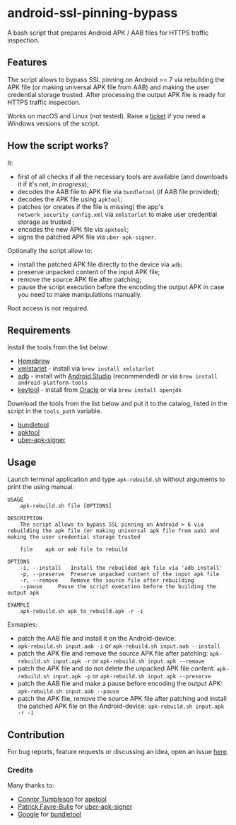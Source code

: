 # android-ssl-pinning-bypass

A bash script that prepares Android APK / AAB files for HTTPS traffic inspection.

## Features
The script allows to bypass SSL pinning on Android >= 7 via rebuilding the APK file (or making universal APK file from AAB) and making the user credential storage trusted. After processing the output APK file is ready for HTTPS traffic inspection.

Works on macOS and Linux (not tested). Raise a [ticket](https://github.com/ilya-kozyr/android-ssl-pinning-bypass/issues) if you need a Windows versions of the script.

## How the script works?

It:
- first of all checks if all the necessary tools are available (and downloads it if it's not, _in progress_);
- decodes the AAB file to APK file via `bundletool` (if AAB file provided);
- decodes the APK file using `apktool`;
- patches (or creates if the file is missing) the app's `network_security_config.xml` via `xmlstarlet` to make user credential storage as trusted ;
- encodes the new APK file via `apktool`;
- signs the patched APK file via `uber-apk-signer`.

Optionally the script allow to:
- install the patched APK file directly to the device via `adb`;
- preserve unpacked content of the input APK file;
- remove the source APK file after patching;
- pause the script execution before the encoding the output APK in case you need to make manipulations manually.

Root access is not required.
## Requirements
Install the tools from the list below:
- [Homebrew](https://brew.sh/)
- [xmlstarlet](http://xmlstar.sourceforge.net) - install via `brew install xmlstarlet`
- [adb](https://developer.android.com/studio) - install with [Android Studio](https://developer.android.com/studio) (recommended) or via `brew install android-platform-tools`
- [keytool](https://docs.oracle.com/javase/8/docs/technotes/tools/unix/keytool.html) - install from [Oracle](https://www.oracle.com/java/technologies/downloads/) or via `brew install openjdk`

Download the tools from the list below and put it to the catalog, listed in the script in the `tools_path` variable.
- [bundletool](https://github.com/google/bundletool/releases)
- [apktool](https://github.com/iBotPeaches/Apktool/releases)
- [uber-apk-signer](https://github.com/patrickfav/uber-apk-signer/releases)
## Usage
Launch terminal application and type `apk-rebuild.sh` without arguments to print the using manual.
```
USAGE
	apk-rebuild.sh file [OPTIONS]

DESCRIPTION
	The script allows to bypass SSL pinning on Android > 6 via rebuilding the apk file (or making universal apk file from aab) and making the user credential storage trusted

	file	apk or aab file to rebuild

OPTIONS
	-i, --install	Install the rebuilded apk file via 'adb install'
	-p, --preserve	Preserve unpacked content of the input apk file
	-r, --remove	Remove the source file after rebuilding
	--pause		Pause the script execution before the building the output apk

EXAMPLE
	apk-rebuild.sh apk_to_rebuild.apk -r -i
```
Exmaples:
- patch the AAB file and install it on the Android-device:
- `apk-rebuild.sh input.aab -i` or `apk-rebuild.sh input.aab --install`
- patch the APK file and remove the source APK file after patching: `apk-rebuild.sh input.apk -r` or `apk-rebuild.sh input.apk --remove`
- patch the APK file and do not delete the unpacked APK file content: `apk-rebuild.sh input.apk -p` or `apk-rebuild.sh input.apk --preserve`
- patch the AAB file and make a pause before encoding the output APK: `apk-rebuild.sh input.aab --pause`
- patch the APK file, remove the source APK file after patching and install the patched APK file on the Android-device: `apk-rebuild.sh input.apk -r -i`
## Contribution
For bug reports, feature requests or discussing an idea, open an issue [here](https://github.com/ilya-kozyr/android-ssl-pinning-bypass/issues).
### Credits
Many thanks to:
- [Connor Tumbleson](https://github.com/iBotPeaches) for [apktool](https://github.com/iBotPeaches/Apktool)
- [Patrick Favre-Bulle](https://github.com/patrickfav) for [uber-apk-signer](https://github.com/patrickfav/uber-apk-signer)
- [Google](https://github.com/google) for [bundletool](https://github.com/google/bundletool/releases)